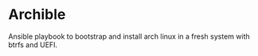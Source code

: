 # Archible

Ansible playbook to bootstrap and install arch linux in a fresh system with
btrfs and UEFI.
